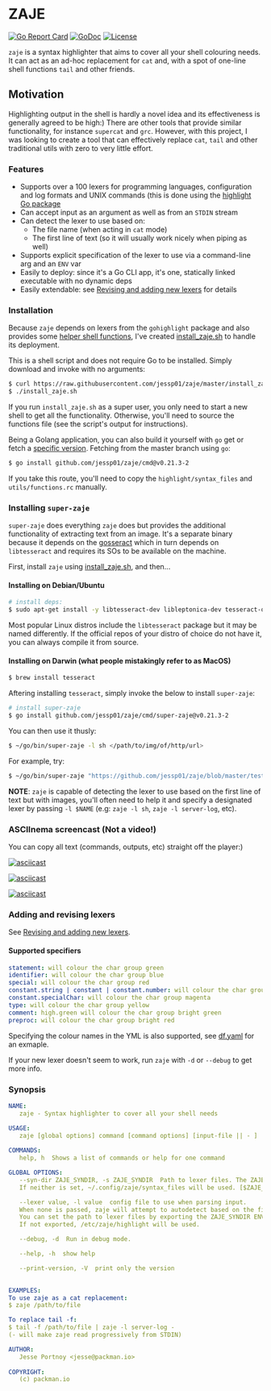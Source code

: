 # ZAJE

[![Go Report Card][go-report-card]][go-report-card]
[![GoDoc][go-docs]][go-docs]
[![License][badge-license]][license]

`zaje` is a syntax highlighter that aims to cover all your shell colouring needs. It can act as an ad-hoc replacement for `cat` and, with a spot of one-line shell functions `tail` and other friends.

## Motivation

Highlighting output in the shell is hardly a novel idea and its effectiveness is generally agreed to be high:)
There are other tools that provide similar functionality, for instance `supercat` and `grc`. However, with this
project, I was looking to create a tool that can effectively replace `cat`, `tail` and other traditional utils with zero
to very little effort.

### Features

- Supports over a 100 lexers for programming languages, configuration and log formats and UNIX commands (this is done using the
  [highlight Go package](https://github.com/jessp01/gohighlight)
- Can accept input as an argument as well as from an `STDIN` stream
- Can detect the lexer to use based on:
    * The file name (when acting in `cat` mode)
    * The first line of text (so it will usually work nicely when piping as well)
- Supports explicit specification of the lexer to use via a command-line arg and an `ENV` var
- Easily to deploy: since it's a Go CLI app, it's one, statically linked executable with no dynamic deps
- Easily extendable: see [Revising and adding new lexers](https://github.com/jessp01/gohighlight#revising-and-adding-new-lexers) for details

### Installation

Because `zaje` depends on lexers from the `gohighlight` package and also provides some [helper shell
functions](./utils/functions.rc), I've created [install\_zaje.sh](./install_zaje.sh) to handle its deployment.

This is a shell script and does not require Go to be installed. Simply download and invoke with no arguments:

```sh
$ curl https://raw.githubusercontent.com/jessp01/zaje/master/install_zaje.sh > install_zaje.sh
$ ./install_zaje.sh
```

If you run `install_zaje.sh` as a super user, you only need to start a new shell to get all the functionality.
Otherwise, you'll need to source the functions file (see the script's output for instructions).

Being a Golang application, you can also build it yourself with `go` get or fetch a [specific version](https://github.com/jessp01/zaje/releases).
Fetching from the master branch using `go`:

```sh
$ go install github.com/jessp01/zaje/cmd@v0.21.3-2
```

If you take this route, you'll need to copy the `highlight/syntax_files` and `utils/functions.rc` manually.

### Installing `super-zaje`

`super-zaje` does everything `zaje` does but provides the additional functionality of extracting text from an image. 
It's a separate binary because it depends on the [gosseract](https://github.com/otiai10/gosseract) which in turn
depends on `libtesseract` and requires its SOs to be available on the machine.

First, install `zaje` using [install_zaje.sh](./install_zaje.sh), and then...

#### Installing on Debian/Ubuntu
```sh
# install deps:
$ sudo apt-get install -y libtesseract-dev libleptonica-dev tesseract-ocr-eng golang-go
```

Most popular Linux distros include the `libtesseract` package but it may be named differently. If the official repos of
your distro of choice do not have it, you can always compile it from source.

#### Installing on Darwin (what people mistakingly refer to as MacOS)
```sh
$ brew install tesseract
```

Aftering installing `tesseract`, simply invoke the below to install `super-zaje`:

```sh
# install super-zaje
$ go install github.com/jessp01/zaje/cmd/super-zaje@v0.21.3-2
```

You can then use it thusly:
```sh
$ ~/go/bin/super-zaje -l sh </path/to/img/of/http/url>
```

For example, try:
```sh
$ ~/go/bin/super-zaje "https://github.com/jessp01/zaje/blob/master/testimg/go1.png?raw=true"
```

**NOTE**: `zaje` is capable of detecting the lexer to use based on the first line of text but with images, you'll often
need to help it and specify a designated lexer by passing `-l $NAME` (e.g: `zaje -l sh`, `zaje -l server-log`, etc).


### ASCIInema screencast (Not a video!)

You can copy all text (commands, outputs, etc) straight off the player:)

[![asciicast](https://asciinema.org/a/599719.svg)](https://asciinema.org/a/599719)

[![asciicast](https://asciinema.org/a/597732.svg)](https://asciinema.org/a/597732)

[![asciicast](https://asciinema.org/a/ltEfcN9sILkUFHruwQLn6rDXm.svg)](https://asciinema.org/a/ltEfcN9sILkUFHruwQLn6rDXm)

### Adding and revising lexers

See [Revising and adding new lexers](https://github.com/jessp01/gohighlight#revising-and-adding-new-lexers).

#### Supported specifiers

```yml
statement: will colour the char group green
identifier: will colour the char group blue
special: will colour the char group red
constant.string | constant | constant.number: will colour the char group cyan
constant.specialChar: will colour the char group magenta
type: will colour the char group yellow
comment: high.green will colour the char group bright green
preproc: will colour the char group bright red

```
Specifying the colour names in the YML is also supported, see [df.yaml](https://github.com/jessp01/gohighlight/blob/master/syntax_files/df.yaml) for an exmaple.

If your new lexer doesn't seem to work, run `zaje` with `-d` or `--debug` to get more info.

### Synopsis

```yml
NAME:
   zaje - Syntax highlighter to cover all your shell needs

USAGE:
   zaje [global options] command [command options] [input-file || - ]
   
COMMANDS:
   help, h  Shows a list of commands or help for one command

GLOBAL OPTIONS:
   --syn-dir ZAJE_SYNDIR, -s ZAJE_SYNDIR  Path to lexer files. The ZAJE_SYNDIR ENV var is also honoured.
   If neither is set, ~/.config/zaje/syntax_files will be used. [$ZAJE_SYNDIR]

   --lexer value, -l value  config file to use when parsing input. 
   When none is passed, zaje will attempt to autodetect based on the file name or first line of input. 
   You can set the path to lexer files by exporting the ZAJE_SYNDIR ENV var. 
   If not exported, /etc/zaje/highlight will be used.

   --debug, -d  Run in debug mode.

   --help, -h  show help

   --print-version, -V  print only the version

   
EXAMPLES:
To use zaje as a cat replacement:
$ zaje /path/to/file

To replace tail -f:
$ tail -f /path/to/file | zaje -l server-log -
(- will make zaje read progressively from STDIN)

AUTHOR:
   Jesse Portnoy <jesse@packman.io>
   
COPYRIGHT:
   (c) packman.io

```

[license]: ./LICENSE
[badge-license]: https://img.shields.io/github/license/jessp01/zaje.svg?maxAge=604800
[go-docs]: https://godoc.org/github.com/jessp01/zaje?status.svg
[go-report-card]: https://goreportcard.com/badge/github.com/jessp01/zaje
